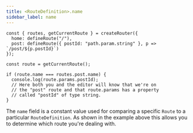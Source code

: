 ```yaml
---
title: <RouteDefinition>.name
sidebar_label: name
---
```


```tsx
const { routes, getCurrentRoute } = createRouter({
  home: defineRoute("/"),
  post: defineRoute({ postId: "path.param.string" }, p => `/post/${p.postId}`)
});

const route = getCurrentRoute();

if (route.name === routes.post.name) {
  console.log(route.params.postId);
  // Here both you and the editor will know that we're on
  // the "post" route and that route.params has a property
  // called "postId" of type string.
}
```

The `name` field is a constant value used for comparing a specific `Route` to a particular `RouteDefinition`. As shown in the example above this allows you to determine which route you're dealing with.
